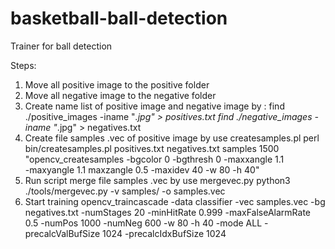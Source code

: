 # basketball-ball-detection
Trainer for ball detection

Steps:

1. Move all positive image to the positive folder
2. Move all negative image to the negative folder
3. Create name list of positive image and negative image by :
     find ./positive_images -iname "*.jpg" > positives.txt
     find ./negative_images -iname "*.jpg" > negatives.txt
4. Create file samples .vec of positive image by use createsamples.pl
     perl bin/createsamples.pl positives.txt negatives.txt samples 1500\
     "opencv_createsamples -bgcolor 0 -bgthresh 0 -maxxangle 1.1\
     -maxyangle 1.1 maxzangle 0.5 -maxidev 40 -w 80 -h 40"
5. Run script merge file samples .vec by use mergevec.py
     python3 ./tools/mergevec.py -v samples/ -o samples.vec
6. Start training
     opencv_traincascade -data classifier -vec samples.vec -bg negatives.txt -numStages 20 -minHitRate 0.999 -maxFalseAlarmRate      0.5 -numPos 1000 -numNeg 600 -w 80 -h 40 -mode ALL -precalcValBufSize 1024 -precalcIdxBufSize 1024
